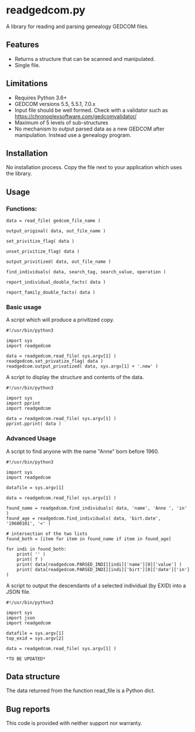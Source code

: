 # readgedcom.py

A library for reading and parsing genealogy GEDCOM files.

## Features

- Returns a structure that can be scanned and manipulated.
- Single file.

## Limitations

- Requires Python 3.6+
- GEDCOM versions 5.5, 5.5.1, 7.0.x
- Input file should be well formed. Check with a validator such as
 https://chronoplexsoftware.com/gedcomvalidator/
- Maximum of 5 levels of sub-structures
- No mechanism to output parsed data as a new GEDCOM after manipulation. Instead
 use a genealogy program.

## Installation

No installation process. Copy the file next to your application which uses the library.

## Usage

### Functions:

```
data = read_file( gedcom_file_name )

output_original( data, out_file_name )

set_privitize_flag( data )

unset_privitize_flag( data )

output_privitized( data, out_file_name )

find_individuals( data, search_tag, search_value, operation )

report_individual_double_facts( data )

report_family_double_facts( data )

```

### Basic usage

A script which will produce a privitized copy.
```
#!/usr/bin/python3

import sys
import readgedcom

data = readgedcom.read_file( sys.argv[1] )
readgedcom.set_privatize_flag( data )
readgedcom.output_privatized( data, sys.argv[1] + '.new' )
```

A script to display the structure and contents of the data.
```
#!/usr/bin/python3

import sys
import pprint
import readgedcom

data = readgedcom.read_file( sys.argv[1] )
pprint.pprint( data )
```

### Advanced Usage

A script to find anyone with the name "Anne" born before 1960.
```
#!/usr/bin/python3

import sys
import readgedcom

datafile = sys.argv[1]

data = readgedcom.read_file( sys.argv[1] )

found_name = readgedcom.find_individuals( data, 'name', 'Anne ', 'in' )
found_age = readgedcom.find_individuals( data, 'birt.date', '19600101', '<' )

# intersection of the two lists
found_both = [item for item in found_name if item in found_age]

for indi in found_both:
    print( '' )
    print( f )
    print( data[readgedcom.PARSED_INDI][indi]['name'][0]['value'] )
    print( data[readgedcom.PARSED_INDI][indi]['birt'][0]['date']['in'] )
```


A script to output the descendants of a selected individual (by EXID)
into a JSON file.

```
#!/usr/bin/python3

import sys
import json
import readgedcom

datafile = sys.argv[1]
top_exid = sys.argv[2]

data = readgedcom.read_file( sys.argv[1] )

*TO BE UPDATED*
```

## Data structure

The data returned from the function read_file is a Python dict.

## Bug reports

This code is provided with neither support nor warranty.